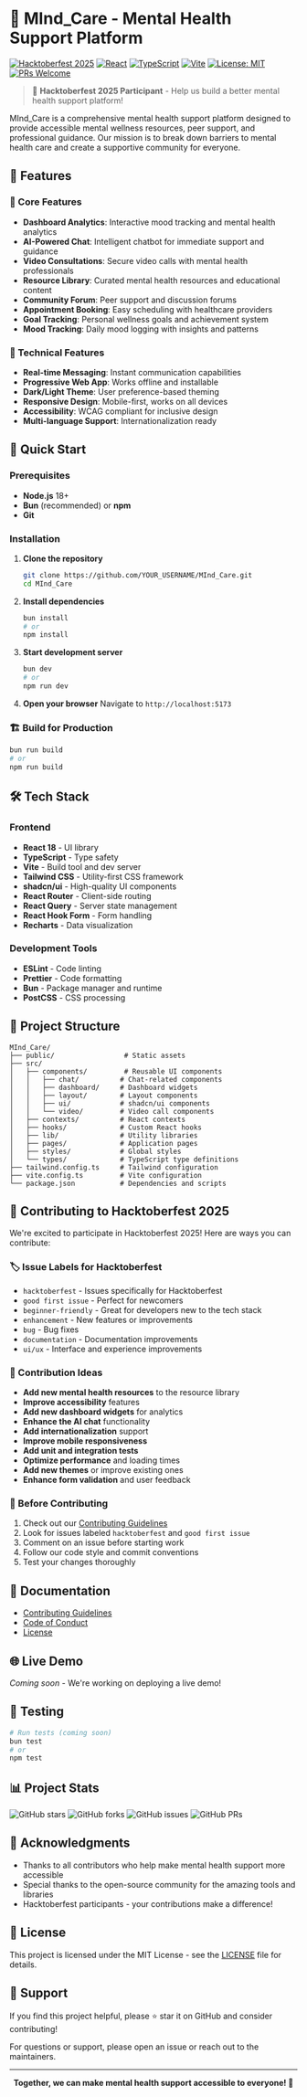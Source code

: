 # 🧠 MInd_Care - Mental Health Support Platform

[![Hacktoberfest 2025](https://img.shields.io/badge/Hacktoberfest-2025-orange.svg)](https://hacktoberfest.com/)
[![React](https://img.shields.io/badge/React-18.3.1-blue.svg)](https://reactjs.org/)
[![TypeScript](https://img.shields.io/badge/TypeScript-5.8.3-blue.svg)](https://www.typescriptlang.org/)
[![Vite](https://img.shields.io/badge/Vite-5.4.19-646CFF.svg)](https://vitejs.dev/)
[![License: MIT](https://img.shields.io/badge/License-MIT-yellow.svg)](LICENSE)
[![PRs Welcome](https://img.shields.io/badge/PRs-welcome-brightgreen.svg)](CONTRIBUTING.md)

> 🎯 **Hacktoberfest 2025 Participant** - Help us build a better mental health support platform!

MInd_Care is a comprehensive mental health support platform designed to provide accessible mental wellness resources, peer support, and professional guidance. Our mission is to break down barriers to mental health care and create a supportive community for everyone.

## 🌟 Features

### 🎯 Core Features
- **Dashboard Analytics**: Interactive mood tracking and mental health analytics
- **AI-Powered Chat**: Intelligent chatbot for immediate support and guidance
- **Video Consultations**: Secure video calls with mental health professionals
- **Resource Library**: Curated mental health resources and educational content
- **Community Forum**: Peer support and discussion forums
- **Appointment Booking**: Easy scheduling with healthcare providers
- **Goal Tracking**: Personal wellness goals and achievement system
- **Mood Tracking**: Daily mood logging with insights and patterns

### 🔧 Technical Features
- **Real-time Messaging**: Instant communication capabilities
- **Progressive Web App**: Works offline and installable
- **Dark/Light Theme**: User preference-based theming
- **Responsive Design**: Mobile-first, works on all devices
- **Accessibility**: WCAG compliant for inclusive design
- **Multi-language Support**: Internationalization ready

## 🚀 Quick Start

### Prerequisites
- **Node.js** 18+ 
- **Bun** (recommended) or **npm**
- **Git**

### Installation

1. **Clone the repository**
   ```bash
   git clone https://github.com/YOUR_USERNAME/MInd_Care.git
   cd MInd_Care
   ```

2. **Install dependencies**
   ```bash
   bun install
   # or
   npm install
   ```

3. **Start development server**
   ```bash
   bun dev
   # or
   npm run dev
   ```

4. **Open your browser**
   Navigate to `http://localhost:5173`

### 🏗️ Build for Production
```bash
bun run build
# or
npm run build
```

## 🛠️ Tech Stack

### Frontend
- **React 18** - UI library
- **TypeScript** - Type safety
- **Vite** - Build tool and dev server
- **Tailwind CSS** - Utility-first CSS framework
- **shadcn/ui** - High-quality UI components
- **React Router** - Client-side routing
- **React Query** - Server state management
- **React Hook Form** - Form handling
- **Recharts** - Data visualization

### Development Tools
- **ESLint** - Code linting
- **Prettier** - Code formatting
- **Bun** - Package manager and runtime
- **PostCSS** - CSS processing

## 📁 Project Structure

```
MInd_Care/
├── public/                 # Static assets
├── src/
│   ├── components/         # Reusable UI components
│   │   ├── chat/          # Chat-related components
│   │   ├── dashboard/     # Dashboard widgets
│   │   ├── layout/        # Layout components
│   │   ├── ui/            # shadcn/ui components
│   │   └── video/         # Video call components
│   ├── contexts/          # React contexts
│   ├── hooks/             # Custom React hooks
│   ├── lib/               # Utility libraries
│   ├── pages/             # Application pages
│   ├── styles/            # Global styles
│   └── types/             # TypeScript type definitions
├── tailwind.config.ts     # Tailwind configuration
├── vite.config.ts         # Vite configuration
└── package.json           # Dependencies and scripts
```

## 🤝 Contributing to Hacktoberfest 2025

We're excited to participate in Hacktoberfest 2025! Here are ways you can contribute:

### 🏷️ Issue Labels for Hacktoberfest
- `hacktoberfest` - Issues specifically for Hacktoberfest
- `good first issue` - Perfect for newcomers
- `beginner-friendly` - Great for developers new to the tech stack
- `enhancement` - New features or improvements
- `bug` - Bug fixes
- `documentation` - Documentation improvements
- `ui/ux` - Interface and experience improvements

### 🎯 Contribution Ideas
- **Add new mental health resources** to the resource library
- **Improve accessibility** features
- **Add new dashboard widgets** for analytics
- **Enhance the AI chat** functionality
- **Add internationalization** support
- **Improve mobile responsiveness**
- **Add unit and integration tests**
- **Optimize performance** and loading times
- **Add new themes** or improve existing ones
- **Enhance form validation** and user feedback

### 📝 Before Contributing
1. Check out our [Contributing Guidelines](CONTRIBUTING.md)
2. Look for issues labeled `hacktoberfest` and `good first issue`
3. Comment on an issue before starting work
4. Follow our code style and commit conventions
5. Test your changes thoroughly

## 📖 Documentation

- [Contributing Guidelines](CONTRIBUTING.md)
- [Code of Conduct](CODE_OF_CONDUCT.md)
- [License](LICENSE)

## 🌐 Live Demo

*Coming soon* - We're working on deploying a live demo!

## 🧪 Testing

```bash
# Run tests (coming soon)
bun test
# or
npm test
```

## 📊 Project Stats

![GitHub stars](https://img.shields.io/github/stars/AbhishekChamp879/MInd_Care)
![GitHub forks](https://img.shields.io/github/forks/AbhishekChamp879/MInd_Care)
![GitHub issues](https://img.shields.io/github/issues/AbhishekChamp879/MInd_Care)
![GitHub PRs](https://img.shields.io/github/issues-pr/AbhishekChamp879/MInd_Care)

## 🙏 Acknowledgments

- Thanks to all contributors who help make mental health support more accessible
- Special thanks to the open-source community for the amazing tools and libraries
- Hacktoberfest participants - your contributions make a difference!

## 📄 License

This project is licensed under the MIT License - see the [LICENSE](LICENSE) file for details.

## 🤝 Support

If you find this project helpful, please ⭐ star it on GitHub and consider contributing!

For questions or support, please open an issue or reach out to the maintainers.

---

<div align="center">
  <strong>Together, we can make mental health support accessible to everyone! 🌟</strong>
</div>